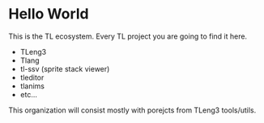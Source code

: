 # Hello World

This is the TL ecosystem. Every TL project you are going to find it here.

- TLeng3
- Tlang
- tl-ssv (sprite stack viewer)
- tleditor
- tlanims
- etc...

This organization will consist mostly with porejcts from TLeng3 tools/utils.
